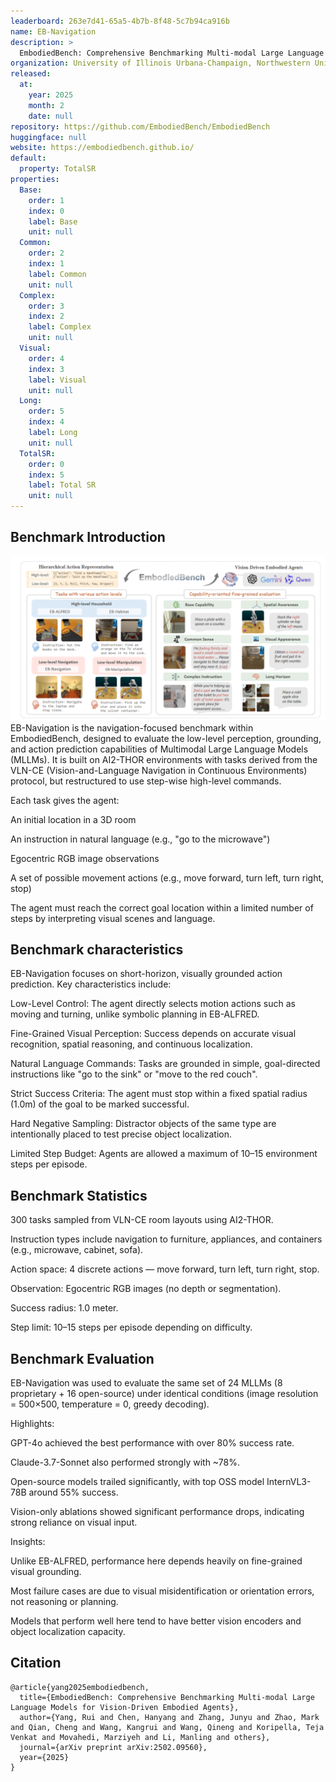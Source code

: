 ```yaml
---
leaderboard: 263e7d41-65a5-4b7b-8f48-5c7b94ca916b
name: EB-Navigation
description: >
  EmbodiedBench: Comprehensive Benchmarking Multi-modal Large Language Models for Vision-Driven Embodied Agents
organization: University of Illinois Urbana-Champaign, Northwestern University, University of Toronto, Toyota Technological Institute at Chicago
released:
  at:
    year: 2025
    month: 2
    date: null
repository: https://github.com/EmbodiedBench/EmbodiedBench
huggingface: null
website: https://embodiedbench.github.io/
default:
  property: TotalSR
properties:
  Base:
    order: 1
    index: 0
    label: Base
    unit: null
  Common:
    order: 2
    index: 1
    label: Common
    unit: null
  Complex:
    order: 3
    index: 2
    label: Complex
    unit: null
  Visual:
    order: 4
    index: 3
    label: Visual
    unit: null
  Long:
    order: 5
    index: 4
    label: Long
    unit: null
  TotalSR:
    order: 0
    index: 5
    label: Total SR
    unit: null
---
```


## Benchmark Introduction

![alt text](assets/1-1.png)
EB-Navigation is the navigation-focused benchmark within EmbodiedBench, designed to evaluate the low-level perception, grounding, and action prediction capabilities of Multimodal Large Language Models (MLLMs). It is built on AI2-THOR environments with tasks derived from the VLN-CE (Vision-and-Language Navigation in Continuous Environments) protocol, but restructured to use step-wise high-level commands.

Each task gives the agent:

An initial location in a 3D room

An instruction in natural language (e.g., "go to the microwave")

Egocentric RGB image observations

A set of possible movement actions (e.g., move forward, turn left, turn right, stop)

The agent must reach the correct goal location within a limited number of steps by interpreting visual scenes and language.
## Benchmark characteristics
EB-Navigation focuses on short-horizon, visually grounded action prediction. Key characteristics include:

Low-Level Control: The agent directly selects motion actions such as moving and turning, unlike symbolic planning in EB-ALFRED.

Fine-Grained Visual Perception: Success depends on accurate visual recognition, spatial reasoning, and continuous localization.

Natural Language Commands: Tasks are grounded in simple, goal-directed instructions like "go to the sink" or "move to the red couch".

Strict Success Criteria: The agent must stop within a fixed spatial radius (1.0m) of the goal to be marked successful.

Hard Negative Sampling: Distractor objects of the same type are intentionally placed to test precise object localization.

Limited Step Budget: Agents are allowed a maximum of 10–15 environment steps per episode.


## Benchmark Statistics
300 tasks sampled from VLN-CE room layouts using AI2-THOR.

Instruction types include navigation to furniture, appliances, and containers (e.g., microwave, cabinet, sofa).

Action space: 4 discrete actions — move forward, turn left, turn right, stop.

Observation: Egocentric RGB images (no depth or segmentation).

Success radius: 1.0 meter.

Step limit: 10–15 steps per episode depending on difficulty.
## Benchmark Evaluation
EB-Navigation was used to evaluate the same set of 24 MLLMs (8 proprietary + 16 open-source) under identical conditions (image resolution = 500×500, temperature = 0, greedy decoding).

Highlights:

GPT-4o achieved the best performance with over 80% success rate.

Claude-3.7-Sonnet also performed strongly with ~78%.

Open-source models trailed significantly, with top OSS model InternVL3-78B around 55% success.

Vision-only ablations showed significant performance drops, indicating strong reliance on visual input.

Insights:

Unlike EB-ALFRED, performance here depends heavily on fine-grained visual grounding.

Most failure cases are due to visual misidentification or orientation errors, not reasoning or planning.

Models that perform well here tend to have better vision encoders and object localization capacity.


## Citation

```
@article{yang2025embodiedbench,
  title={EmbodiedBench: Comprehensive Benchmarking Multi-modal Large Language Models for Vision-Driven Embodied Agents},
  author={Yang, Rui and Chen, Hanyang and Zhang, Junyu and Zhao, Mark and Qian, Cheng and Wang, Kangrui and Wang, Qineng and Koripella, Teja Venkat and Movahedi, Marziyeh and Li, Manling and others},
  journal={arXiv preprint arXiv:2502.09560},
  year={2025}
}

```
